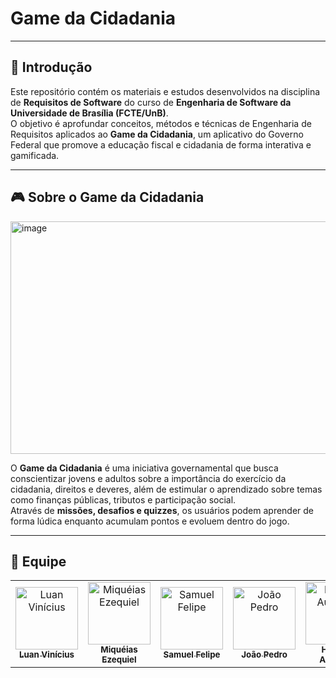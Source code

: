 # **Game da Cidadania**
---

## 📝 Introdução  
Este repositório contém os materiais e estudos desenvolvidos na disciplina de **Requisitos de Software** do curso de **Engenharia de Software da Universidade de Brasília (FCTE/UnB)**.  
O objetivo é aprofundar conceitos, métodos e técnicas de Engenharia de Requisitos aplicados ao **Game da Cidadania**, um aplicativo do Governo Federal que promove a educação fiscal e cidadania de forma interativa e gamificada.

---

## 🎮 Sobre o Game da Cidadania 
<img width="570" height="372" alt="image" src="https://github.com/user-attachments/assets/19de0269-c703-411c-96b1-837183c017c4" />

O **Game da Cidadania** é uma iniciativa governamental que busca conscientizar jovens e adultos sobre a importância do exercício da cidadania, direitos e deveres, além de estimular o aprendizado sobre temas como finanças públicas, tributos e participação social.  
Através de **missões, desafios e quizzes**, os usuários podem aprender de forma lúdica enquanto acumulam pontos e evoluem dentro do jogo.

---

## 👥 Equipe  

<table>
  <tr>
    <td align="center">
      <a href="https://github.com/luannvi">
        <img src="https://github.com/luannvi.png" width="100px" alt="Luan Vinícius"/>
        <br />
        <sub><b>Luan Vinícius</b></sub>
      </a>
    </td>
    <td align="center">
      <a href="https://github.com/Kael-web7">
        <img src="https://github.com/Kael-web7.png" width="100px" alt="Miquéias Ezequiel"/>
        <br />
        <sub><b>Miquéias Ezequiel</b></sub>
      </a>
    </td>
    <td align="center">
      <a href="https://github.com/TerminaKng05">
        <img src="https://github.com/TerminaKng05.png" width="100px" alt="Samuel Felipe"/>
        <br />
        <sub><b>Samuel Felipe</b></sub>
      </a>
    </td>
    <td align="center">
      <a href="https://github.com/Jadequilin">
        <img src="https://github.com/Jadequilin.png" width="100px" alt="João Pedro"/>
        <br />
        <sub><b>João Pedro</b></sub>
      </a>
    </td>
    <td align="center">
      <a href="https://github.com/H3ytt0r62">
        <img src="https://github.com/H3ytt0r62.png" width="100px" alt="Heyttor Augusto"/>
        <br />
        <sub><b>Heyttor Augusto</b></sub>
      </a>
    </td>
    <td align="center">
      <a href="https://github.com/NayraNery127">
        <img src="https://github.com/NayraNery127.png" width="100px" alt="Nayra Silva"/>
        <br />
        <sub><b>Nayra Silva</b></sub>
      </a>
    </td>
    <td align="center">
      <a href="https://github.com/RivaFilho">
        <img src="https://github.com/RivaFilho.png" width="100px" alt="Rivadalvio Joaquim"/>
        <br />
        <sub><b>Rivadalvio Joaquim</b></sub>
      </a>
    </td>
  </tr>
</table>
